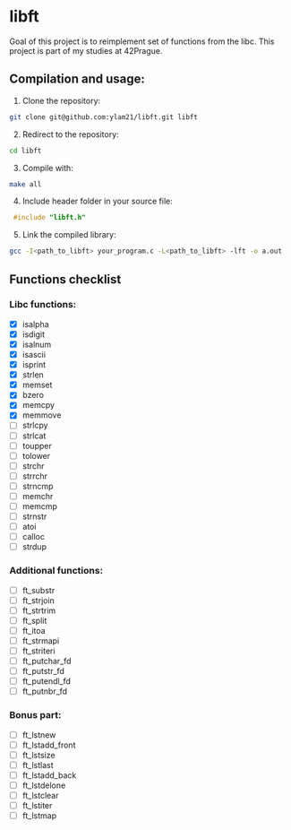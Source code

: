# libft
Goal of this project is to reimplement set of functions from the libc.
This project is part of my studies at 42Prague.
## Compilation and usage:
1. Clone the repository:
```sh
git clone git@github.com:ylam21/libft.git libft
```
2. Redirect to the repository:
```sh
cd libft
```
 3. Compile with:
 ```sh
make all
```
4. Include header folder in your source file:
```c
 #include "libft.h"
```
 5. Link the compiled library:
```sh
gcc -I<path_to_libft> your_program.c -L<path_to_libft> -lft -o a.out
```
## Functions checklist
### Libc functions:
- [X] isalpha
- [X] isdigit
- [X] isalnum
- [X] isascii
- [X] isprint
- [X] strlen
- [X] memset
- [X] bzero
- [X] memcpy
- [X] memmove
- [ ] strlcpy
- [ ] strlcat
- [ ] toupper
- [ ] tolower
- [ ] strchr
- [ ] strrchr
- [ ] strncmp
- [ ] memchr
- [ ] memcmp
- [ ] strnstr
- [ ] atoi
- [ ] calloc
- [ ] strdup
### Additional functions:
- [ ] ft_substr
- [ ] ft_strjoin
- [ ] ft_strtrim
- [ ] ft_split
- [ ] ft_itoa
- [ ] ft_strmapi
- [ ] ft_striteri
- [ ] ft_putchar_fd
- [ ] ft_putstr_fd
- [ ] ft_putendl_fd
- [ ] ft_putnbr_fd
### Bonus part:
- [ ] ft_lstnew
- [ ] ft_lstadd_front
- [ ] ft_lstsize
- [ ] ft_lstlast
- [ ] ft_lstadd_back
- [ ] ft_lstdelone
- [ ] ft_lstclear
- [ ] ft_lstiter
- [ ] ft_lstmap

